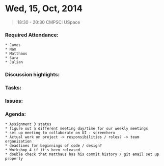 # Wed, 15, Oct, 2014
> 18:30 - 20:30
> CMPSCI USpace

### Required Attendance:
    * James
    * Nam
    * Matthaus
    * Sara
    * Julian

### Discussion highlights:

### Tasks:

### Issues:

### Agenda:
    * Assignment 3 status
    * figure out a different meeting day/time for our weekly meetings
    * set up meeting to collaborate on UI - screenhero
    * Actual work on project -> responsibilities / roles? -> team organization
    * deadlines for beginnings of code / design?
    * Workshop 4 if it's been released
    * double check that Matthaus has his commit history / git email set up properly
